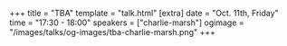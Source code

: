 +++
title = "TBA"
template = "talk.html"
[extra]
  date = "Oct. 11th, Friday"
  time = "17:30 - 18:00"
  speakers = ["charlie-marsh"]
  ogimage = "/images/talks/og-images/tba-charlie-marsh.png"
+++
